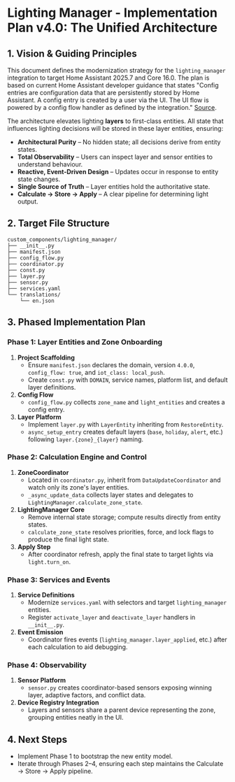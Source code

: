 # Lighting Manager - Implementation Plan v4.0: The Unified Architecture

## 1. Vision & Guiding Principles

This document defines the modernization strategy for the `lighting_manager` integration to target Home Assistant 2025.7 and Core 16.0. The plan is based on current Home Assistant developer guidance that states "Config entries are configuration data that are persistently stored by Home Assistant. A config entry is created by a user via the UI. The UI flow is powered by a config flow handler as defined by the integration." [Source](https://developers.home-assistant.io/docs/config_entries_index).

The architecture elevates lighting **layers** to first-class entities. All state that influences lighting decisions will be stored in these layer entities, ensuring:

- **Architectural Purity** – No hidden state; all decisions derive from entity states.
- **Total Observability** – Users can inspect layer and sensor entities to understand behaviour.
- **Reactive, Event-Driven Design** – Updates occur in response to entity state changes.
- **Single Source of Truth** – Layer entities hold the authoritative state.
- **Calculate → Store → Apply** – A clear pipeline for determining light output.

## 2. Target File Structure

```
custom_components/lighting_manager/
├── __init__.py
├── manifest.json
├── config_flow.py
├── coordinator.py
├── const.py
├── layer.py
├── sensor.py
├── services.yaml
└── translations/
    └── en.json
```

## 3. Phased Implementation Plan

### Phase 1: Layer Entities and Zone Onboarding
1. **Project Scaffolding**
   - Ensure `manifest.json` declares the domain, version `4.0.0`, `config_flow: true`, and `iot_class: local_push`.
   - Create `const.py` with `DOMAIN`, service names, platform list, and default layer definitions.
2. **Config Flow**
   - `config_flow.py` collects `zone_name` and `light_entities` and creates a config entry.
3. **Layer Platform**
   - Implement `layer.py` with `LayerEntity` inheriting from `RestoreEntity`.
   - `async_setup_entry` creates default layers (`base`, `holiday`, `alert`, etc.) following `layer.{zone}_{layer}` naming.

### Phase 2: Calculation Engine and Control
1. **ZoneCoordinator**
   - Located in `coordinator.py`, inherit from `DataUpdateCoordinator` and watch only its zone's layer entities.
   - `_async_update_data` collects layer states and delegates to `LightingManager.calculate_zone_state`.
2. **LightingManager Core**
   - Remove internal state storage; compute results directly from entity states.
   - `calculate_zone_state` resolves priorities, force, and lock flags to produce the final light state.
3. **Apply Step**
   - After coordinator refresh, apply the final state to target lights via `light.turn_on`.

### Phase 3: Services and Events
1. **Service Definitions**
   - Modernize `services.yaml` with selectors and target `lighting_manager` entities.
   - Register `activate_layer` and `deactivate_layer` handlers in `__init__.py`.
2. **Event Emission**
   - Coordinator fires events (`lighting_manager.layer_applied`, etc.) after each calculation to aid debugging.

### Phase 4: Observability
1. **Sensor Platform**
   - `sensor.py` creates coordinator-based sensors exposing winning layer, adaptive factors, and conflict data.
2. **Device Registry Integration**
   - Layers and sensors share a parent device representing the zone, grouping entities neatly in the UI.

## 4. Next Steps

- Implement Phase 1 to bootstrap the new entity model.
- Iterate through Phases 2–4, ensuring each step maintains the Calculate → Store → Apply pipeline.

